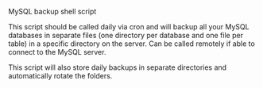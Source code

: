MySQL backup shell script

This script should be called daily via cron and will backup all your MySQL databases in separate files
(one directory per database and one file per table) in a specific directory on the server. Can be called
remotely if able to connect to the MySQL server.

This script will also store daily backups in separate directories and automatically rotate the folders.